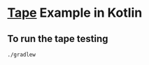 # [Tape](https://www.npmjs.com/package/tape) Example in Kotlin

## To run the tape testing
```
./gradlew
```
